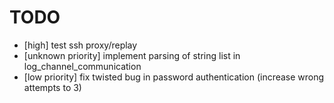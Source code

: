 TODO
====
* [high] test ssh proxy/replay
* [unknown priority] implement parsing of string list in log_channel_communication
* [low priority] fix twisted bug in password authentication (increase wrong attempts to 3)
